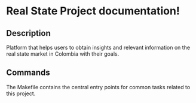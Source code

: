 # Real State Project documentation!

## Description

Platform that helps users to obtain insights and relevant information on the real state market in Colombia with their goals.

## Commands

The Makefile contains the central entry points for common tasks related to this project.

